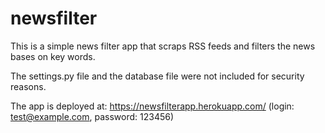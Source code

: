 # newsfilter
This is a simple news filter app that scraps RSS feeds and filters the news bases on key words. 

The settings.py file and the database file were not included for security reasons.

The app is deployed at: https://newsfilterapp.herokuapp.com/
(login: test@example.com, password: 123456)

